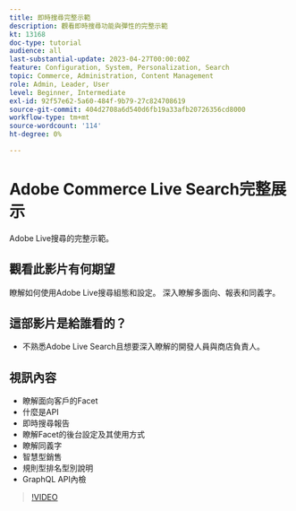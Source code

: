 ```yaml
---
title: 即時搜尋完整示範
description: 觀看即時搜尋功能與彈性的完整示範
kt: 13168
doc-type: tutorial
audience: all
last-substantial-update: 2023-04-27T00:00:00Z
feature: Configuration, System, Personalization, Search
topic: Commerce, Administration, Content Management
role: Admin, Leader, User
level: Beginner, Intermediate
exl-id: 92f57e62-5a60-484f-9b79-27c824708619
source-git-commit: 404d2708a6d540d6fb19a33afb20726356cd8000
workflow-type: tm+mt
source-wordcount: '114'
ht-degree: 0%

---
```


# Adobe Commerce Live Search完整展示

Adobe Live搜尋的完整示範。

## 觀看此影片有何期望

瞭解如何使用Adobe Live搜尋組態和設定。 深入瞭解多面向、報表和同義字。

## 這部影片是給誰看的？

* 不熟悉Adobe Live Search且想要深入瞭解的開發人員與商店負責人。

## 視訊內容

* 瞭解面向客戶的Facet
* 什麼是API
* 即時搜尋報告
* 瞭解Facet的後台設定及其使用方式
* 瞭解同義字
* 智慧型銷售
* 規則型排名型別說明
* GraphQL API內檢

>[!VIDEO](https://video.tv.adobe.com/v/3418996?learn=on)
